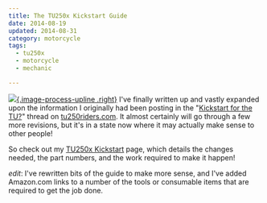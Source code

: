 ```yaml
---
title: The TU250x Kickstart Guide
date: 2014-08-19
updated: 2014-08-31
category: motorcycle
tags:
  - tu250x
  - motorcycle
  - mechanic

---
```


[![][DSC00135]{.image-process-upline .right}][DSC00135]
I've finally written up and vastly expanded upon the information I
originally had been posting in the "[Kickstart for the TU?][thread]"
thread on [tu250riders.com][forum]. It almost certainly will go
through a few more revisions, but it's in a state now where it may
actually make sense to other people!

[DSC00135]: {static}/photos/DSC00135.JPG

So check out my [TU250x Kickstart] page, which details the changes
needed, the part numbers, and the work required to make it happen!

[TU250x Kickstart]: {filename}/projects/motorcycle/tu250x-kickstart/index.md

*edit*: I've rewritten bits of the guide to make more sense, and I've
added Amazon.com links to a number of the tools or consumable items
that are required to get the job done.

[thread]: http://tu250riders.com/viewtopic.php?f=8&t=1809&start=21

[forum]: http://tu250riders.com/
